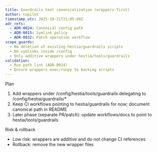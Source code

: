 ```yaml
---
title: Guardrails tool canonicalization (wrappers-first)
author: copilot
timestamp_utc: 2025-10-21T21:05:00Z
adr_refs:
  - ADR-0024: Canonical config path
  - ADR-0015: Symlink policy
  - ADR-0032: Patch operation workflow
scope_guards:
  - No deletion of existing hestia/guardrails scripts
  - No symlinks inside /config
  - Only additive wrappers under hestia/tools/guardrails
validation:
  - Run path lint (ADR-0024)
  - Ensure wrappers exec/runpy to backing scripts
---
```


Plan
1) Add wrappers under /config/hestia/tools/guardrails delegating to /config/hestia/guardrails/*
2) Keep CI workflows pointing to hestia/guardrails for now; document canonical path in README
3) Later phase (separate PR/patch): update workflows/docs to point to hestia/tools/guardrails

Risk & rollback
- Low risk: wrappers are additive and do not change CI references
- Rollback: remove the new wrapper files

